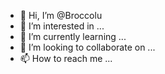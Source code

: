 - 👋 Hi, I’m @Broccolu
- 👀 I’m interested in ...
- 🌱 I’m currently learning ...
- 💞️ I’m looking to collaborate on ...
- 📫 How to reach me ...

<!---
Broccolu/Broccolu is a ✨ special ✨ repository because its `README.md` (this file) appears on your GitHub profile.
You can click the Preview link to take a look at your changes.
--->
